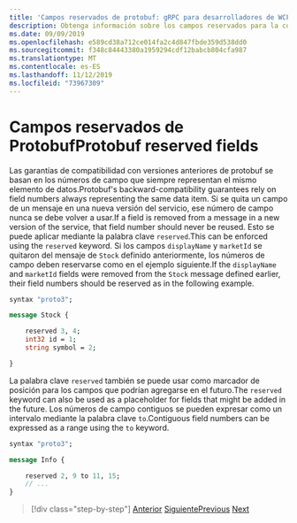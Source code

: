 ```yaml
---
title: 'Campos reservados de protobuf: gRPC para desarrolladores de WCF'
description: Obtenga información sobre los campos reservados para la compatibilidad entre versiones.
ms.date: 09/09/2019
ms.openlocfilehash: e589cd38a712ce014fa2c4d847fbde359d538dd0
ms.sourcegitcommit: f348c84443380a1959294cdf12babcb804cfa987
ms.translationtype: MT
ms.contentlocale: es-ES
ms.lasthandoff: 11/12/2019
ms.locfileid: "73967309"
---
```

# <a name="protobuf-reserved-fields"></a><span data-ttu-id="340b9-103">Campos reservados de Protobuf</span><span class="sxs-lookup"><span data-stu-id="340b9-103">Protobuf reserved fields</span></span>

<span data-ttu-id="340b9-104">Las garantías de compatibilidad con versiones anteriores de protobuf se basan en los números de campo que siempre representan el mismo elemento de datos.</span><span class="sxs-lookup"><span data-stu-id="340b9-104">Protobuf's backward-compatibility guarantees rely on field numbers always representing the same data item.</span></span> <span data-ttu-id="340b9-105">Si se quita un campo de un mensaje en una nueva versión del servicio, ese número de campo nunca se debe volver a usar.</span><span class="sxs-lookup"><span data-stu-id="340b9-105">If a field is removed from a message in a new version of the service, that field number should never be reused.</span></span> <span data-ttu-id="340b9-106">Esto se puede aplicar mediante la palabra clave `reserved`.</span><span class="sxs-lookup"><span data-stu-id="340b9-106">This can be enforced using the `reserved` keyword.</span></span> <span data-ttu-id="340b9-107">Si los campos `displayName` y `marketId` se quitaron del mensaje de `Stock` definido anteriormente, los números de campo deben reservarse como en el ejemplo siguiente.</span><span class="sxs-lookup"><span data-stu-id="340b9-107">If the `displayName` and `marketId` fields were removed from the `Stock` message defined earlier, their field numbers should be reserved as in the following example.</span></span>

```protobuf
syntax "proto3";

message Stock {

    reserved 3, 4;
    int32 id = 1;
    string symbol = 2;

}
```

<span data-ttu-id="340b9-108">La palabra clave `reserved` también se puede usar como marcador de posición para los campos que podrían agregarse en el futuro.</span><span class="sxs-lookup"><span data-stu-id="340b9-108">The `reserved` keyword can also be used as a placeholder for fields that might be added in the future.</span></span> <span data-ttu-id="340b9-109">Los números de campo contiguos se pueden expresar como un intervalo mediante la palabra clave `to`.</span><span class="sxs-lookup"><span data-stu-id="340b9-109">Contiguous field numbers can be expressed as a range using the `to` keyword.</span></span>

```protobuf
syntax "proto3";

message Info {

    reserved 2, 9 to 11, 15;
    // ...
}
```

>[!div class="step-by-step"]
><span data-ttu-id="340b9-110">[Anterior](protobuf-repeated.md)
>[Siguiente](protobuf-any-oneof.md)</span><span class="sxs-lookup"><span data-stu-id="340b9-110">[Previous](protobuf-repeated.md)
[Next](protobuf-any-oneof.md)</span></span>

